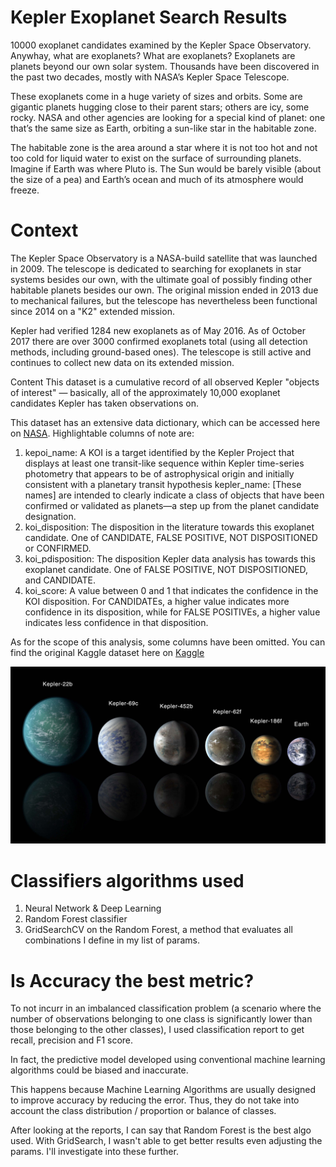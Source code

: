 # Kepler Exoplanet Search Results
10000 exoplanet candidates examined by the Kepler Space Observatory. Anywhay, what are exoplanets? What are exoplanets? Exoplanets are planets beyond our own solar system. Thousands have been discovered in the past two decades, mostly with NASA’s Kepler Space Telescope.

These exoplanets come in a huge variety of sizes and orbits. Some are gigantic planets hugging close to their parent stars; others are icy, some rocky. NASA and other agencies are looking for a special kind of planet: one that’s the same size as Earth, orbiting a sun-like star in the habitable zone.

The habitable zone is the area around a star where it is not too hot and not too cold for liquid water to exist on the surface of surrounding planets. Imagine if Earth was where Pluto is. The Sun would be barely visible (about the size of a pea) and Earth’s ocean and much of its atmosphere would freeze.


# Context
The Kepler Space Observatory is a NASA-build satellite that was launched in 2009. The telescope is dedicated to searching for exoplanets in star systems besides our own, with the ultimate goal of possibly finding other habitable planets besides our own. The original mission ended in 2013 due to mechanical failures, but the telescope has nevertheless been functional since 2014 on a "K2" extended mission.

Kepler had verified 1284 new exoplanets as of May 2016. As of October 2017 there are over 3000 confirmed exoplanets total (using all detection methods, including ground-based ones). The telescope is still active and continues to collect new data on its extended mission.

Content
This dataset is a cumulative record of all observed Kepler "objects of interest" — basically, all of the approximately 10,000 exoplanet candidates Kepler has taken observations on.

This dataset has an extensive data dictionary, which can be accessed here on [NASA](https://exoplanetarchive.ipac.caltech.edu/docs/API_kepcandidate_columns.html). Highlightable columns of note are:
1. kepoi_name: A KOI is a target identified by the Kepler Project that displays at least one transit-like sequence within Kepler time-series photometry that appears to be of astrophysical origin and initially consistent with a planetary transit hypothesis
kepler_name: [These names] are intended to clearly indicate a class of objects that have been confirmed or validated as planets—a step up from the planet candidate designation.
2. koi_disposition: The disposition in the literature towards this exoplanet candidate. One of CANDIDATE, FALSE POSITIVE, NOT DISPOSITIONED or CONFIRMED.
3. koi_pdisposition: The disposition Kepler data analysis has towards this exoplanet candidate. One of FALSE POSITIVE, NOT DISPOSITIONED, and CANDIDATE.
4. koi_score: A value between 0 and 1 that indicates the confidence in the KOI disposition. For CANDIDATEs, a higher value indicates more confidence in its disposition, while for FALSE POSITIVEs, a higher value indicates less confidence in that disposition.

As for the scope of this analysis, some columns have been omitted. You can find the original Kaggle dataset here on [Kaggle](https://www.kaggle.com/nasa/kepler-exoplanet-search-results)

![Image](https://github.com/AliceSartori/Exoplanet_NASA_MachineLEarningModel/blob/main/exoplanets.jpeg)


# Classifiers algorithms used
1. Neural Network & Deep Learning
2. Random Forest classifier
3. GridSearchCV on the Random Forest, a method that evaluates all combinations I define in my list of params. 

# Is Accuracy the best metric?
To not incurr in an imbalanced classification problem (a scenario where the number of observations belonging to one class is significantly lower than those belonging to the other classes), I used classification report to get recall, precision and F1 score.

In fact, the predictive model developed using conventional machine learning algorithms could be biased and inaccurate.

This happens because Machine Learning Algorithms are usually designed to improve accuracy by reducing the error. Thus, they do not take into account the class distribution / proportion or balance of classes.

After looking at the reports, I can say that Random Forest is the best algo used. With GridSearch, I wasn't able to get better results even adjusting the params. I'll investigate into these further.




